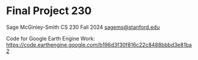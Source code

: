 # Final Project 230
Sage McGinley-Smith 
CS 230 Fall 2024
sagems@stanford.edu

Code for Google Earth Engine Work: https://code.earthengine.google.com/b196d3f30f816c22c8488bbbd3e81ba2
